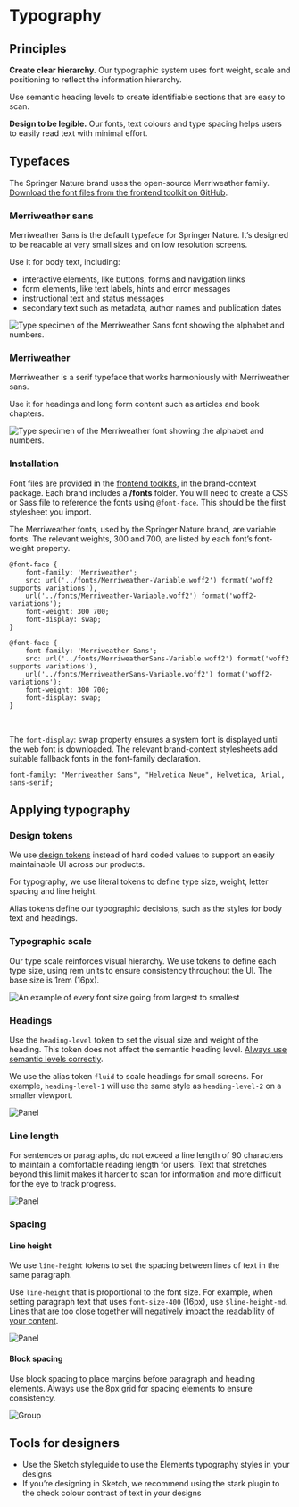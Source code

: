 # Typography

## Principles

**Create clear hierarchy.** Our typographic system uses font weight, scale and positioning to reflect the information hierarchy. 

Use semantic heading levels to create identifiable sections that are easy to scan.

**Design to be legible.** Our fonts, text colours and type spacing helps users to easily read text with minimal effort.  

## Typefaces
The Springer Nature brand uses the open-source Merriweather family. [Download the font files from the frontend toolkit on GitHub](https://github.com/springernature/frontend-toolkits/tree/main/context/brand-context/springernature/fonts).

### Merriweather sans
Merriweather Sans is the default typeface for Springer Nature. It’s designed to be readable at very small sizes and on low resolution screens.

Use it for body text, including:

- interactive elements, like buttons, forms and navigation links
- form elements, like text labels, hints and error messages
- instructional text and status messages
- secondary text such as metadata, author names and publication dates

![Type specimen of the Merriweather Sans font showing the alphabet and numbers.](https://user-images.githubusercontent.com/15365576/202757703-fcf98d2f-4eaf-4683-a4a7-7a7b94d0e247.png)


### Merriweather
Merriweather is a serif typeface that works harmoniously with Merriweather sans.

Use it for headings and long form content such as articles and book chapters. 

![Type specimen of the Merriweather font showing the alphabet and numbers.](https://user-images.githubusercontent.com/15365576/202757861-750fe579-9e92-4df6-a90a-0686a7b46662.png)

### Installation

Font files are provided in the [frontend toolkits](https://github.com/springernature/frontend-toolkits), in the brand-context package. Each brand includes a **/fonts** folder. You will need to create a CSS or Sass file to reference the fonts using `@font-face`. This should be the first stylesheet you import.

The Merriweather fonts, used by the Springer Nature brand, are variable fonts. The relevant weights, 300 and 700, are listed by each font’s font-weight property.

```
@font-face {
	font-family: 'Merriweather';
	src: url('../fonts/Merriweather-Variable.woff2') format('woff2 supports variations'),
	url('../fonts/Merriweather-Variable.woff2') format('woff2-variations');
	font-weight: 300 700;
	font-display: swap;
}

@font-face {
	font-family: 'Merriweather Sans';
	src: url('../fonts/MerriweatherSans-Variable.woff2') format('woff2 supports variations'),
	url('../fonts/MerriweatherSans-Variable.woff2') format('woff2-variations');
	font-weight: 300 700;
	font-display: swap;
}
```
<br>

The `font-display`: swap property ensures a system font is displayed until the web font is downloaded. The relevant brand-context stylesheets add suitable fallback fonts in the font-family declaration.

```
font-family: "Merriweather Sans", "Helvetica Neue", Helvetica, Arial, sans-serif;
```


## Applying typography

### Design tokens
We use [design tokens](https://github.com/springernature/frontend-toolkits/tree/main/context/design-tokens) instead of hard coded values to support an easily maintainable UI across our products.

For typography, we use literal tokens to define type size, weight, letter spacing and line height. 

Alias tokens define our typographic decisions, such as the styles for body text and headings. 

### Typographic scale
Our type scale reinforces visual hierarchy. We use tokens to define each type size, using rem units to ensure consistency throughout the UI. The base size is 1rem (16px).

![An example of every font size going from largest to smallest](https://user-images.githubusercontent.com/15365576/203644124-8b5fb70d-1459-4944-b05f-3fe7778c89e4.png)



### Headings

Use the `heading-level` token to set the visual size and weight of the heading. This token does not affect the semantic heading level. [Always use semantic levels correctly](https://www.w3.org/WAI/tutorials/page-structure/headings/).  

We use the alias token `fluid` to scale headings for small screens. For example, `heading-level-1` will use the same style as `heading-level-2` on a smaller viewport.

![Panel](https://user-images.githubusercontent.com/15365576/202760823-4a2c6b33-86fb-4dda-b554-1ca30ad57c02.png)

### Line length

For sentences or paragraphs, do not exceed a line length of 90 characters to maintain a comfortable reading length for users. Text that stretches beyond this limit makes it harder to scan for information and more difficult for the eye to track progress.

![Panel](https://user-images.githubusercontent.com/15365576/202774007-d771099b-db26-4d94-9d26-052aa7191ba5.png)


### Spacing

#### Line height
We use `line-height` tokens to set the spacing between lines of text in the same paragraph. 

Use `line-height` that is proportional to the font size. For example, when setting paragraph text that uses `font-size-400` (16px), use `$line-height-md`. Lines that are too close together will [negatively impact the readability of your content](https://www.w3.org/TR/UNDERSTANDING-WCAG20/visual-audio-contrast-visual-presentation.html). 
 
 ![Panel](https://user-images.githubusercontent.com/15365576/202774569-e2f08c01-5fbd-4692-a8b4-4c56672e0faf.png)

#### Block spacing
Use block spacing to place margins before paragraph and heading elements. Always use the 8px grid for spacing elements to ensure consistency.
 
 ![Group](https://user-images.githubusercontent.com/15365576/202774847-feaaa065-21af-4623-9937-7bba236315a3.png)


## Tools for designers
- Use the Sketch styleguide to use the Elements typography styles in your designs
- If you’re designing in Sketch, we recommend using the stark plugin to the check colour contrast of text in your designs

 
